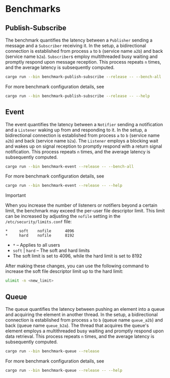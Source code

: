 # Benchmarks

## Publish-Subscribe

The benchmark quantifies the latency between a `Publisher` sending a message and
a `Subscriber` receiving it. In the setup, a bidirectional connection is
established from process `a` to `b` (service name `a2b`) and back (service name
`b2a`). `Subscriber`s employ multithreaded busy waiting and promptly respond
upon message reception. This process repeats `n` times, and the average latency
is subsequently computed.

```sh
cargo run --bin benchmark-publish-subscribe --release -- --bench-all
```

For more benchmark configuration details, see

```sh
cargo run --bin benchmark-publish-subscribe --release -- --help
```

## Event

The event quantifies the latency between a `Notifier` sending a notification and
a `Listener` waking up from and responding to it. In the setup, a bidirectional
connection is established from process `a` to `b` (service name `a2b`) and back
(service name `b2a`). The `Listener` employs a blocking wait and wakes up on
signal reception to promptly respond with a return signal notification. This
process repeats `n` times, and the average latency is subsequently computed.

```sh
cargo run --bin benchmark-event --release -- --bench-all
```

For more benchmark configuration details, see

```sh
cargo run --bin benchmark-event --release -- --help
```

> [!IMPORTANT]
> When you increase the number of listeners or notifiers beyond a certain limit,
> the benchmark may exceed the per-user file descriptor limit. This limit can be
> increased by adjusting the `nofile` setting in the `/etc/security/limits.conf`
> file:
>
> ```ascii
> *     soft    nofile      4096
> *     hard    nofile      8192
> ```
>
> * `*` – Applies to all users
> * `soft` | `hard` – The soft and hard limits
> * The soft limit is set to 4096, while the hard limit is set to 8192
>
> After making these changes, you can use the following command to increase the
> soft file descriptor limit up to the hard limit:
>
> ```bash
> ulimit -n <new_limit>
> ```

## Queue

The queue quantifies the latency between pushing an element into a queue and
acquiring the element in another thread. In the setup, a bidirectional connection
is established from process `a` to `b` (queue name `queue_a2b`) and back (queue name
`queue_b2a`). The thread that acquires the queue's element employs a multithreaded
busy waiting and promptly respond upon data retrieval. This process repeats `n`
times, and the average latency is subsequently computed.

```sh
cargo run --bin benchmark-queue --release
```

For more benchmark configuration details, see

```sh
cargo run --bin benchmark-queue --release -- --help
```
